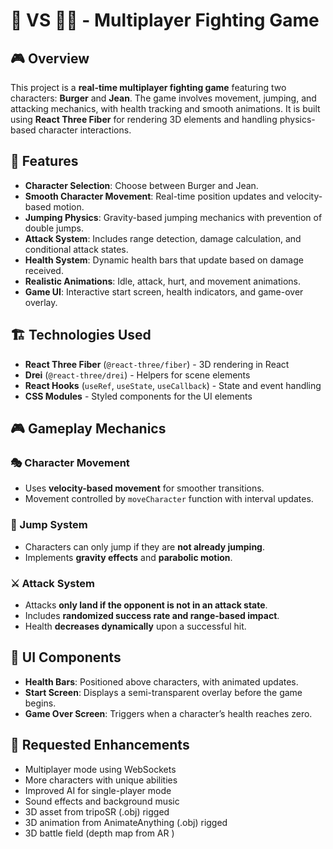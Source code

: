 # 🍔 VS 🏃‍♂️ - Multiplayer Fighting Game

## 🎮 Overview
This project is a **real-time multiplayer fighting game** featuring two characters: **Burger** and **Jean**. The game involves movement, jumping, and attacking mechanics, with health tracking and smooth animations. It is built using **React Three Fiber** for rendering 3D elements and handling physics-based character interactions.

## 🚀 Features
- **Character Selection**: Choose between Burger and Jean.
- **Smooth Character Movement**: Real-time position updates and velocity-based motion.
- **Jumping Physics**: Gravity-based jumping mechanics with prevention of double jumps.
- **Attack System**: Includes range detection, damage calculation, and conditional attack states.
- **Health System**: Dynamic health bars that update based on damage received.
- **Realistic Animations**: Idle, attack, hurt, and movement animations.
- **Game UI**: Interactive start screen, health indicators, and game-over overlay.

## 🏗️ Technologies Used
- **React Three Fiber** (`@react-three/fiber`) - 3D rendering in React
- **Drei** (`@react-three/drei`) - Helpers for scene elements
- **React Hooks** (`useRef`, `useState`, `useCallback`) - State and event handling
- **CSS Modules** - Styled components for the UI elements

## 🎮 Gameplay Mechanics
### 🎭 Character Movement
- Uses **velocity-based movement** for smoother transitions.
- Movement controlled by `moveCharacter` function with interval updates.

### 🦘 Jump System
- Characters can only jump if they are **not already jumping**.
- Implements **gravity effects** and **parabolic motion**.

### ⚔️ Attack System
- Attacks **only land if the opponent is not in an attack state**.
- Includes **randomized success rate and range-based impact**.
- Health **decreases dynamically** upon a successful hit.

## 🎨 UI Components
- **Health Bars**: Positioned above characters, with animated updates.
- **Start Screen**: Displays a semi-transparent overlay before the game begins.
- **Game Over Screen**: Triggers when a character’s health reaches zero.


## 🔮 Requested Enhancements
- Multiplayer mode using WebSockets
- More characters with unique abilities
- Improved AI for single-player mode
- Sound effects and background music
- 3D asset from tripoSR (.obj) rigged
- 3D animation from AnimateAnything (.obj) rigged
- 3D battle field (depth map from AR )

